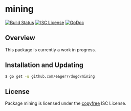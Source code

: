 mining
======

[![Build Status](https://travis-ci.org/eager7/dogd.png?branch=master)](https://travis-ci.org/eager7/dogd)
[![ISC License](http://img.shields.io/badge/license-ISC-blue.svg)](http://copyfree.org)
[![GoDoc](https://img.shields.io/badge/godoc-reference-blue.svg)](http://godoc.org/github.com/eager7/dogd/mining)

## Overview

This package is currently a work in progress.

## Installation and Updating

```bash
$ go get -u github.com/eager7/dogd/mining
```

## License

Package mining is licensed under the [copyfree](http://copyfree.org) ISC
License.
